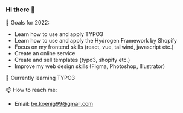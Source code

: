 ### Hi there 👋

🔭 Goals for 2022:
- Learn how to use and apply TYPO3
- Learn how to use and apply the Hydrogen Framework by Shopify
- Focus on my frontend skills (react, vue, tailwind, javascript etc.)
- Create an online service
- Create and sell templates (typo3, shopify etc.)
- Improve my web design skills (Figma, Photoshop, Illustrator)

🌱 Currently learning TYPO3

📫 How to reach me:
- Email: be.koenig99@gmail.com
